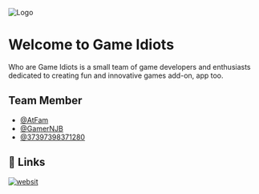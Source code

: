 
![Logo](https://avatars.githubusercontent.com/u/173645642?s=200&v=4)


# Welcome to Game Idiots

Who are Game Idiots is a small team of game developers and enthusiasts dedicated to creating fun and innovative games add-on, app too.


## Team Member

- [@AtFam](https://github.com/atfam)
- [@GamerNJB](https://github.com/GamerNJB)
- [@37397398371280](https://github.com/37397398371280)

## 🔗 Links

[![websit](https://img.icons8.com/ios/100/internet-browser--v1.png)](https://game-idiots.github.io/website/)
